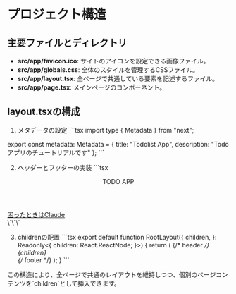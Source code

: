 # プロジェクト構造

## 主要ファイルとディレクトリ

- **src/app/favicon.ico**: サイトのアイコンを設定できる画像ファイル。
- **src/app/globals.css**: 全体のスタイルを管理するCSSファイル。
- **src/app/layout.tsx**: 全ページで共通している要素を記述するファイル。
- **src/app/page.tsx**: メインページのコンポーネント。

## layout.tsxの構成

1. メタデータの設定
\`\`\`tsx
import type { Metadata } from "next";

export const metadata: Metadata = {
    title: "Todolist App",
    description: "Todoアプリのチュートリアルです"
};
\`\`\`

2. ヘッダーとフッターの実装
\`\`\`tsx
<header className="flex justify-center p-10 bg-[rgb(226,226,226)]">
    TODO APP
</header>

<footer className="flex justify-center p-10 bg-[rgb(199,199,199)]">
    <a href={"https://claude.ai/"} className="hover:text-blue-500 underline">
        困ったときはClaude
    </a>
</footer>
\`\`\`

3. childrenの配置
\`\`\`tsx
export default function RootLayout({
    children,
}: Readonly<{
    children: React.ReactNode;
}>) {
    return (
        <html lang="jp">
            <body>
                {/* header */}
                <main>{children}</main>
                {/* footer */}
            </body>
        </html>
    );
}
\`\`\`

この構造により、全ページで共通のレイアウトを維持しつつ、個別のページコンテンツを\`children\`として挿入できます。

